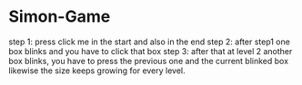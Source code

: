 # Simon-Game
step 1: press click me in the start and also in the end
step 2: after step1 one box blinks and you have to click that box
step 3: after that at level 2 another box blinks, you have to press the previous one and the current blinked box
likewise the size keeps growing for every level.
